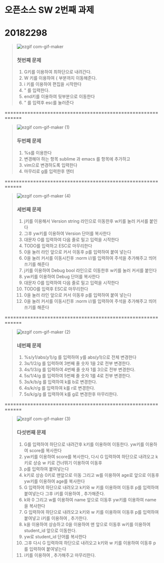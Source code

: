 # 오픈소스 SW 2번째 과제 
# 20182298

> ![ezgif com-gif-maker](https://user-images.githubusercontent.com/94624031/144741119-b58bf838-f72a-405e-bce4-364a98e5bdfe.gif)
>
> ### 첫번째 문제
> 1) G키를 이용하여 최하단으로 내려간다.　　　　
> 2) W 키를 이용하여 { 부분까지 이동해준다.　　　　
> 3) i 키를 이용하여 편집을 시작한다　　　　
> 4) " 를 입력한다.　　　　
> 5) end키를 이용하여 뒷부분으로 이동한다　　　　
> 6) " 를 입력후 esc를 눌러준다 　

============================================================

>![ezgif com-gif-maker (1)](https://user-images.githubusercontent.com/94624031/144742748-be110134-a823-46fa-af15-f4d23fe78414.gif)
>
>### 두번째 문제
> 1) %s를 이용한다
> 2) 변경해야 하는 항목 sublime 과 emacs 를 항목에 추가하고
> 3) vim으로 변경하도록 입력한다
> 4) 마무리로 g를 입력한후 엔터　　　　

============================================================

>![ezgif com-gif-maker (4)](https://user-images.githubusercontent.com/94624031/144745852-b5654034-6e1b-41a7-90e8-68dec0097f10.gif)
>
>### 세번째 문제
> 1) j키를 이용해서 Version string 라인으로 이동한후 w키를 눌러 커서를 붙인다
> 2) 그후 yw키를 이용하여 Version 단어를 복사한다
> 3) 대문자 O를 입력하여 다음 줄로 밀고 입력을 시작한다
> 4) TODO를 입력하고 ESC로 마무리한다
> 5) 0을 눌러 라인 앞으로 커서 이동후 p를 입력하여 붙여 넣는다
> 6) 0을 눌러 커서를 이동시킨후 :norm i//를 입력하여 주석을 추가해주고 띄어쓰기를 해준다
> 7) j키를 이용하여 Debug bool 라인으로 이동한후 w키를 눌러 커서를 붙인다
> 8) yw키를 이용하여 Debug 단어를 복사한다
> 9) 대문자 O를 입력하여 다음 줄로 밀고 입력을 시작한다
> 10) TODO를 입력후 ESC로 마무리한다
> 11) 0을 눌러 라인 앞으로 커서 이동후 p를 입력하여 붙여 넣는다
> 12) 0을 눌러 커서를 이동시킨후 :norm i//를 입력하여 주석을 추가해주고 띄어쓰기를 해준다

============================================================

>![ezgif com-gif-maker (2)](https://user-images.githubusercontent.com/94624031/144743440-666ab60f-d054-4e25-bd99-6777ee3e46d8.gif)
>
>### 네번째 문제
> 1) %s/y1/abs(y1)/g 를 입력하여 y를 abs(y1)으로 전체 변경한다
> 2) 3s/1/2/g 를 입력하여 3번째 줄 숫자 1을 2로 전부 변경한다.
> 3) 4s/1/3/g 를 입력하여 4번째 줄 숫자 1를 3으로 전부 변경한다.
> 4) 5s/1/4/g 를 입력하여 5번째 줄 숫자 1를 4로 전부 변경한다.
> 5) 3s/k/b/g 를 입력하여 k를 b로 변경한다.
> 6) 4s/k/r/g 를 입력하여 k를 r로 변경한다.
> 7) 5s/k/g/g 를 입력하여 k를 g로 변경한후 마무리한다.

============================================================

>![ezgif com-gif-maker (3)](https://user-images.githubusercontent.com/94624031/144744039-b2db5303-bb2d-4124-b6b3-61266e9bf281.gif)
>
>### 다섯번째 문제
> 1) G를 입력하여 하단으로 내려간후 k키를 이용하여 이동한다. yw키를 이용하여 score를 복사한다
> 2) yw키를 이용하여 score를 복사한다, 다시 G 입력하여 하단으로 내려오고 k키로 상승 w 키로 건너뛰기 이용하여 이동후
> 3) p를 입력하여 붙여넣는다
> 4) k키로 상승 0키로 맨앞으로 이동 그리고 w를 이용하여 age로 앞으로 이동후 yw키를 이용하여 age를 복사한다 
> 5) G 입력하여 하단으로 내려오고 k키와 w 키를 이용하여 이동후 p를 입력하여 붙여넣는다 그후 i키를 이용하여 , 추가해준다.
> 6) k와 0 그리고 w를 이용하여 name 앞으로 이동후 yw키를 이용하여 name을 복사한다 
> 7) G 입력하여 하단으로 내려오고 k키와 w 키를 이용하여 이동후 p를 입력하여 붙여넣고 i키를 이용하여 , 추가한다.
> 8) k을 이용하여 상승하고 0을 이용하여 맨 앞으로 이동후 w키를 이용하여 student_id 앞으로 이동한다.
> 9) yw로 student_id 단어를 복사한다
> 10) 그후 다시 G 입력하여 하단으로 내려오고 k키와 w 키를 이용하여 이동후 p를 입력하여 붙여넣는다 
> 11) i키를 이용하여 , 추가해주고 마무리한다.

